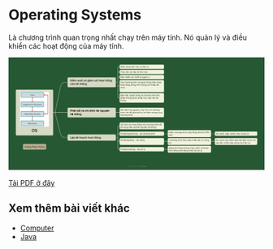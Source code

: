 # Operating Systems

Là chương trình quan trọng nhất chạy trên máy tính. Nó quản lý và điều khiển các hoạt động của máy tính.

![Computer](/assets/day2-os.png)

[Tải PDF ở đây](/pdf/os.pdf)

## Xem thêm bài viết khác

- [Computer](day001.md)
- [Java](day003.md)
